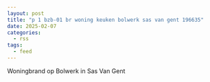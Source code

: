 ```yaml
---
layout: post
title: "p 1 bzb-01 br woning keuken bolwerk sas van gent 196635"
date: 2025-02-07
categories: 
  - rss
tags: 
  - feed
---
```


Woningbrand op Bolwerk in Sas Van Gent
